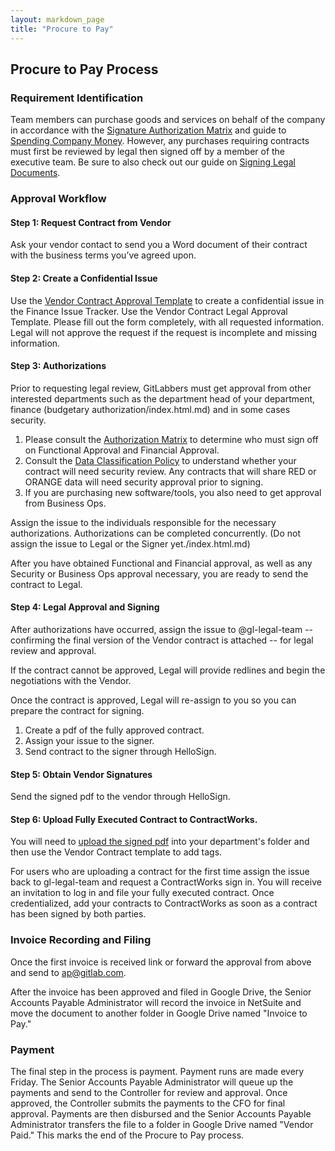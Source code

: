 ```yaml
--- 
layout: markdown_page
title: "Procure to Pay"
---
```


## Procure to Pay Process

### Requirement Identification 
Team members can purchase goods and services on behalf of the company in accordance with the [Signature Authorization Matrix](https://github.com/isamu-isozaki/teamai_test/tree/master/finance/authorization-matrix/index.html.md/index.html.md) and guide to [Spending Company Money](https://github.com/isamu-isozaki/teamai_test/tree/master/spending-company-money/index.html.md). However, any purchases requiring contracts must first be reviewed by legal then signed off by a member of the executive team. Be sure to also check out our guide on [Signing Legal Documents](https://github.com/isamu-isozaki/teamai_test/tree/master/signing-legal-documents/index.html.md/index.html.md). 

### Approval Workflow
#### Step 1: Request Contract from Vendor

Ask your vendor contact to send you a Word document of their contract with the business terms you’ve agreed upon.

#### Step 2: Create a Confidential Issue

Use the [Vendor Contract Approval Template](https://docs.google.com/document/d/1xVg0rQu7XIDkSVEbvYbxsU3mFcC1hEYfxHmy8__BVB8/edit?usp=sharing/index.html.md) to create a confidential issue in the Finance Issue Tracker. Use the Vendor Contract Legal Approval Template. Please fill out the form completely, with all requested information. Legal will not approve the request if the request is incomplete and missing information. 

#### Step 3: Authorizations

Prior to requesting legal review, GitLabbers must get approval from other interested departments such as the department head of your department, finance (budgetary authorization/index.html.md) and in some cases security. 

1. Please consult the [Authorization Matrix](https://github.com/isamu-isozaki/teamai_test/tree/master/finance/authorization-matrix/index.html.md/index.html.md) to determine who must sign off on Functional Approval and Financial Approval.  
2. Consult the [Data Classification Policy](https://docs.google.com/document/d/15eNKGA3zyZazsJMldqTBFbYMnVUSQSpU14lo22JMZQY/edit?usp=sharing/index.html.md) to understand whether your contract will need security review. Any contracts that will share RED or ORANGE data will need security approval prior to signing. 
3. If you are purchasing new software/tools, you also need to get approval from Business Ops.  
  
Assign the issue to the individuals responsible for the necessary authorizations. Authorizations can be completed concurrently. (Do not assign the issue to Legal or the Signer yet./index.html.md) 

After you have obtained Functional and Financial approval, as well as any Security or Business Ops approval necessary, you are ready to send the contract to Legal.

#### Step 4: Legal Approval and Signing

After authorizations have occurred, assign the issue to @gl-legal-team -- confirming the final version of the Vendor contract is attached -- for legal review and approval. 

If the contract cannot be approved, Legal will provide redlines and begin the negotiations with the Vendor. 

Once the contract is approved, Legal will re-assign to you so you can prepare the contract for signing.

1. Create a pdf of the fully approved contract. 
2. Assign your issue to the signer. 
3. Send contract to the signer through HelloSign. 

#### Step 5: Obtain Vendor Signatures

Send the signed pdf to the vendor through HelloSign.

#### Step 6: Upload Fully Executed Contract to ContractWorks.

You will need to [upload the signed pdf](https://www.contractworks.com/help/upload-a-document/index.html.md) into your department's folder and then use the Vendor Contract template to add tags. 

For users who are uploading a contract for the first time assign the issue back to gl-legal-team and request a ContractWorks sign in. You will receive an invitation to log in and file your fully executed contract. Once credentialized, add your contracts to ContractWorks as soon as a contract has been signed by both parties.

### Invoice Recording and Filing 
Once the first invoice is received link or forward the approval from above and send to ap@gitlab.com.

After the invoice has been approved and filed in Google Drive, the Senior Accounts Payable Administrator will record the invoice in NetSuite and move the document to another folder in Google Drive named "Invoice to Pay."

### Payment
The final step in the process is payment. Payment runs are made every Friday. The Senior Accounts Payable Administrator will queue up the payments and send to the Controller for review and approval. Once approved, the Controller submits the payments to the CFO for final approval. Payments are then disbursed and the Senior Accounts Payable Administrator transfers the file to a folder in Google Drive named "Vendor Paid." 
This marks the end of the Procure to Pay process.

